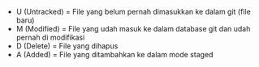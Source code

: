 * U (Untracked) = File yang belum pernah dimasukkan ke dalam git (file baru)
* M (Modified) = File yang udah masuk ke dalam database git dan udah pernah di modifikasi
* D (Delete) = File yang dihapus
* A (Added) = File yang ditambahkan ke dalam mode staged
